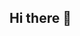 ## Hi there 👋


 
<!--
**juhongpark29/juhongpark29** is a ✨ _special_ ✨ repository because its `README.md` (this file) appears on your GitHub profile.

[![Linkedin Badge](https://img.shields.io/badge/-LinkedIn-blue?style=flat-square&logo=Linkedin&logoColor=white&link=https://www.linkedin.com/in/juhongpark29/)](https://www.linkedin.com/in/juhongpark29/)
[![Gmail Badge](https://img.shields.io/badge/Gmail-d14836?style=flat-square&logo=Gmail&logoColor=white&link=mailto:dodream1129@gmail.com)](mailto:dodream1129@gmail.com)

Here are some ideas to get you started:

- 🔭 I’m currently working on ...
- 🌱 I’m currently learning ...
- 👯 I’m looking to collaborate on ...
- 🤔 I’m looking for help with ...
- 💬 Ask me about ...
- 📫 How to reach me: ...
- 😄 Pronouns: ...
- ⚡ Fun fact: ...
-->
